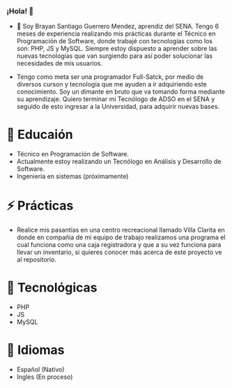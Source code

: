 ### ¡Hola! 👋 

- 🔭 Soy Brayan Santiago Guerrero Mendez, aprendiz del SENA. Tengo 6 meses de experiencia realizando mis prácticas durante el Técnico en Programación de Software, donde trabajé con tecnologías como los son: PHP, JS y MySQL. Siempre estoy dispuesto a aprender sobre las nuevas tecnologías que van surgiendo para así poder solucionar las necesidades de mis usuarios.

- Tengo como meta ser una programador Full-Satck, por medio de diversos curson y tecnología que me ayuden a ir adquiriendo este conocimiento. Soy un dimante en bruto que va tomando forma mediante su aprendizaje. Quiero terminar mi Tecnólogo de ADSO en el SENA y seguido de esto ingresar a la Universidad, para adquirir nuevas bases.

# 🌱 Educaión 
- Técnico en Programación de Software.
- Actualmente estoy realizando un Tecnólogo en Análisis y Desarrollo de Software.
- Ingeniería en sistemas (próximamente) 
 
# ⚡ Prácticas
- Realice mis pasantías en una centro recreacional llamado Villa Clarita en donde en compañia de mi equipo de trabajo realizamos una programa el cual funciona como una caja registradora y que a su vez funciona para llevar un inventario, si quieres conocer más acerca de este proyecto ve al repositorio.

# 🤔 Tecnológicas 
- PHP
- JS
- MySQL

 # 💬 Idiomas
 - Español (Nativo)
 - Ingles (En proceso)
<!--
**Guerrero-077/Guerrero-077** is a ✨ _special_ ✨ repository because its `README.md` (this file) appears on your GitHub profile.

Here are some ideas to get you started:




- 👯 I’m looking to collaborate on ...

- 📫 How to reach me: ...
- 😄 Pronouns: ...

-->
